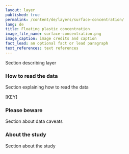 ```yaml
---
layout: layer
published: true
permalink: /content/de/layers/surface-concentration/
lang: de
title: Floating plastic concentration
image_file_name: surface-concentration.png
image_caption: image credits and caption
fact_lead: an optional fact or lead paragraph
text_references: text references
---
```


Section describing layer

### How to read the data

Section explaining how to read the data

[KEY]

### Please beware

Section about data caveats

### About the study

Section about the study
